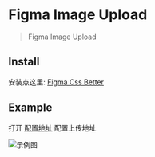 # Figma Image Upload

> Figma Image Upload

## Install

安装点这里: [Figma Css Better](https://github.com/gideonsenku/figma-image-upload/raw/master/figma-image-upload.user.js)

## Example

打开 [配置地址](https://nocoding.xyz/figma-image-upload/setting) 配置上传地址

![示例图](https://i.loli.net/2021/09/26/MhER6mvdbNAsQ1V.png)